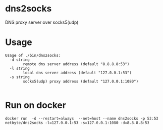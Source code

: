 # dns2socks  

DNS proxy server over socks5(udp)

# Usage
```
Usage of ./bin/dns2socks:
  -d string
    	remote dns server address (default "8.8.8.8:53")
  -l string
    	local dns server address (default "127.0.0.1:53")
  -s string
    	socks5(udp) proxy address (default "127.0.0.1:1080")


```
# Run on docker  
```
docker run  -d --restart=always  --net=host --name dns2socks -p 53:53 netbyte/dns2socks -l=127.0.0.1:53 -s=127.0.0.1:1080 -d=8.8.8.8:53
```
